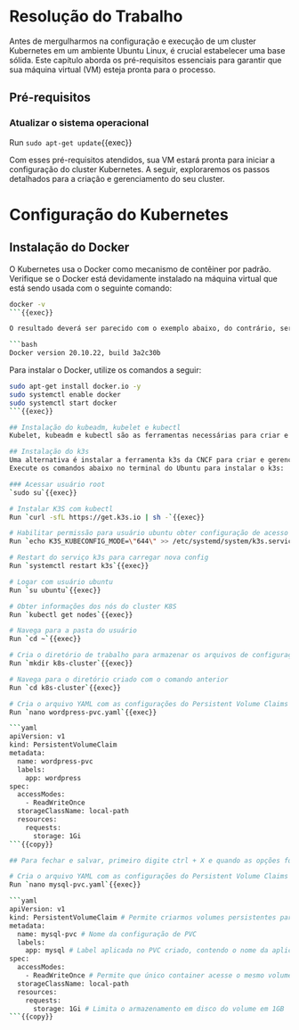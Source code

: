 
# Resolução do Trabalho
Antes de mergulharmos na configuração e execução de um cluster Kubernetes em um ambiente Ubuntu Linux, é crucial estabelecer uma base sólida. Este capítulo aborda os pré-requisitos essenciais para garantir que sua máquina virtual (VM) esteja pronta para o processo.

## Pré-requisitos
### Atualizar o sistema operacional
Run `sudo apt-get update`{{exec}}

Com esses pré-requisitos atendidos, sua VM estará pronta para iniciar a configuração do cluster Kubernetes. A seguir, exploraremos os passos detalhados para a criação e gerenciamento do seu cluster.

# Configuração do Kubernetes
## Instalação do Docker
O Kubernetes usa o Docker como mecanismo de contêiner por padrão. Verifique se o Docker está devidamente instalado na máquina virtual que está sendo usada com o seguinte comando:

```bash
docker -v
```{{exec}}

O resultado deverá ser parecido com o exemplo abaixo, do contrário, será necessário instalar o Docker para seguir adiante.

```bash
Docker version 20.10.22, build 3a2c30b
```

Para instalar o Docker, utilize os comandos a seguir:

```bash
sudo apt-get install docker.io -y
sudo systemctl enable docker
sudo systemctl start docker
```{{exec}}

## Instalação do kubeadm, kubelet e kubectl
Kubelet, kubeadm e kubectl são as ferramentas necessárias para criar e gerenciar seu cluster K8S. Através destas ferramentas é possível criar pods, deployments, services, persistent volumes, entre outros recursos utilizados em um cluster.

## Instalação do k3s
Uma alternativa é instalar a ferramenta k3s da CNCF para criar e gerenciar o cluster K8S. O k3s simplifica a criação de clusters K8S, pois traz consigo as ferramentas kubelet, kubeadm e kubectl.
Execute os comandos abaixo no terminal do Ubuntu para instalar o k3s:

### Acessar usuário root
`sudo su`{{exec}}

# Instalar K3S com kubectl
Run `curl -sfL https://get.k3s.io | sh -`{{exec}}

# Habilitar permissão para usuário ubuntu obter configuração de acesso ao K8S
Run `echo K3S_KUBECONFIG_MODE=\"644\" >> /etc/systemd/system/k3s.service.env`{{exec}}

# Restart do serviço k3s para carregar nova config
Run `systemctl restart k3s`{{exec}}

# Logar com usuário ubuntu
Run `su ubuntu`{{exec}}

# Obter informações dos nós do cluster K8S
Run `kubectl get nodes`{{exec}}

# Navega para a pasta do usuário
Run `cd ~`{{exec}}

# Cria o diretório de trabalho para armazenar os arquivos de configuração do cluster
Run `mkdir k8s-cluster`{{exec}}

# Navega para o diretório criado com o comando anterior
Run `cd k8s-cluster`{{exec}}

# Cria o arquivo YAML com as configurações do Persistent Volume Claims
Run `nano wordpress-pvc.yaml`{{exec}}

```yaml
apiVersion: v1
kind: PersistentVolumeClaim
metadata:
  name: wordpress-pvc
  labels:
    app: wordpress
spec:
  accessModes:
    - ReadWriteOnce
  storageClassName: local-path
  resources:
    requests:
      storage: 1Gi
```{{copy}}

## Para fechar e salvar, primeiro digite ctrl + X e quando as opções forem exibidas na parte inferior do editor Nano, digite Y e Enter 

# Cria o arquivo YAML com as configurações do Persistent Volume Claims
Run `nano mysql-pvc.yaml`{{exec}}

```yaml
apiVersion: v1
kind: PersistentVolumeClaim # Permite criarmos volumes persistentes para nossos containers
metadata:
  name: mysql-pvc # Nome da configuração de PVC
  labels:
    app: mysql # Label aplicada no PVC criado, contendo o nome da aplicação
spec:
  accessModes:
    - ReadWriteOnce # Permite que único container acesse o mesmo volume persistente
  storageClassName: local-path
  resources:
    requests:
      storage: 1Gi # Limita o armazenamento em disco do volume em 1GB
```{{copy}}


